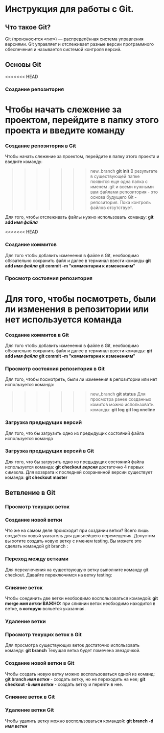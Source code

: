 # **Инструкция для работы с Git.**
## **Что такое Git?**
Git (произносится «гит») — распределённая система управления версиями.
Git управляет и отслеживает разные версии программно­го обеспечения и называется системой контроля версий.
## **Основы Git**
<<<<<<< HEAD
### **Cоздание репозитория**
Чтобы начать слежение за проектом, перейдите в папку этого проекта и введите команду 
=======
### **Cоздание репозитория в Git**
Чтобы начать слежение за проектом, перейдите в папку этого проекта и введите команду:
>>>>>>> new_branch
**git init**
 В результате в существующей папке появится еще одна папка с именем .git и всеми нужными вам файлами репозитория - это основа будущего Git - репозитория. Пока контроль файлов отсутствует.
 
 Для того, чтобы отслеживать файлы нужно использовать команду:
 **git add _имя файла_**

<<<<<<< HEAD
 ### **Cоздание коммитов**
 Для того чтобы добавить изменения в файле в Git, необходимо обязательно сохранить файл и далее в терминал ввести команды
 **git add _имя файла_**
 **git commit -m "комментарии к изменениям"**

 ### **Просмотр состояния репозитория**
 Для того, чтобы посмотреть, были ли изменения в репозитории или нет используется команда
=======
 ### **Cоздание коммитов в Git**
 Для того чтобы добавить изменения в файле в Git, необходимо обязательно сохранить файл и далее в терминал ввести команды:
 **git add _имя файла_**
 **git commit -m "комментарии к изменениям"**

 ### **Просмотр состояния репозитория в Git**
 Для того, чтобы посмотреть, были ли изменения в репозитории или нет используется команда:
>>>>>>> new_branch
 **git status**
 Для просмотра ранее созданных комитов можно использовать команды:
 **git log**
 **git log oneline**

 ### **Загрузка предыдущих версий**
 Для того, что бы загрузить одно из предыдущих состояний файла используется команда 
 ### **Загрузка предыдущих версий в Git**
 Для того, что бы загрузить одно из предыдущих состояний файла используется команда: 
 **git checkout *версия*** достаточно 4 первых символа.
Для возврата к последней сохраненной версии существует команда:
**git checkout master**

## **Ветвление в Git**
### **Просмотр текущих веток**
### **Создание новой ветки**
Что же на самом деле происходит при создании ветки? Всего лишь создаётся новый указатель для дальнейшего перемещения. Допустим вы хотите создать новую ветку с именем testing. Вы можете это сделать командой git branch :
### **Переход между ветками**
Для переключения на существующую ветку выполните команду git checkout. Давайте переключимся на ветку testing:
### **Слияние веток**
Чтобы соединить две ветки необходимо воспользоваться командой:
**git merge _имя ветки_**
**ВАЖНО:** при слиянии веток необходимо находится в ветке, **в которую** вольется указанная. 
### **Удаление ветки**
### **Просмотр текущих веток в Git**
Для просмотра существующих веток достаточно использовать команду:
**git branch**
Текущая ветка будет помечена звездочкой.
### **Создание новой ветки в Git**
Чтобы создать новую ветку можно воспользоваться одной из команд:
**git branch _имя ветки_** - создать ветку, но не переходить на нее;
**git checkout -b _имя ветки_** - создать ветку и перейти в нее.
### **Слияние веток в Git**
### **Удаление ветки Git**
Чтобы удалить ветку можно воспользоваться командой:
**git branch -d _имя ветки_**
